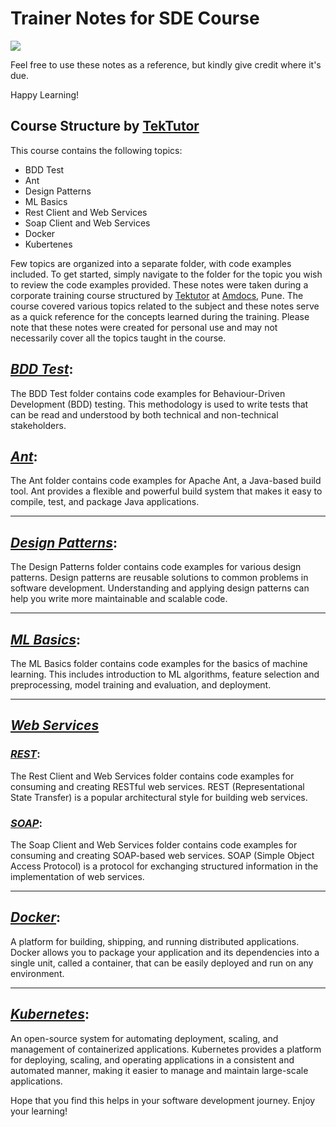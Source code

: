 # Trainer Notes for SDE Course 

<img src="https://img.shields.io/badge/repo-archived-red"/>



Feel free to use these notes as a reference, but kindly give credit where it's due.

Happy Learning!


## Course Structure by [TekTutor](https://github.com/tektutor)

This course contains the following topics:

- BDD Test
- Ant
- Design Patterns
- ML Basics
- Rest Client and Web Services
- Soap Client and Web Services
- Docker
- Kubertenes

Few topics are organized into a separate folder, with code examples included. To get started, simply navigate to the folder for the topic you wish to review the code examples provided. These notes were taken during a corporate training course structured by [Tektutor](https://github.com/tektutor) at [Amdocs](https://www.amdocs.com), Pune. The course covered various topics related to the subject and these notes serve as a quick reference for the concepts learned during the training. Please note that these notes were created for personal use and may not necessarily cover all the topics taught in the course.

## <u><i>BDD Test</i></u>: 

The BDD Test folder contains code examples for Behaviour-Driven Development (BDD) testing. This methodology is used to write tests that can be read and understood by both technical and non-technical stakeholders.

## <u><i>Ant</i></u>:

The Ant folder contains code examples for Apache Ant, a Java-based build tool. Ant provides a flexible and powerful build system that makes it easy to compile, test, and package Java applications.

---

## <u><i>Design Patterns</i></u>:

The Design Patterns folder contains code examples for various design patterns. Design patterns are reusable solutions to common problems in software development. Understanding and applying design patterns can help you write more maintainable and scalable code.

---

## <u><i>ML Basics</i></u>:

The ML Basics folder contains code examples for the basics of machine learning. This includes introduction to ML algorithms, feature selection and preprocessing, model training and evaluation, and deployment.

---

## <u><i>Web Services</i></u>

### <u><i>REST</i></u>:

The Rest Client and Web Services folder contains code examples for consuming and creating RESTful web services. REST (Representational State Transfer) is a popular architectural style for building web services.

### <u><i>SOAP</i></u>:

The Soap Client and Web Services folder contains code examples for consuming and creating SOAP-based web services. SOAP (Simple Object Access Protocol) is a protocol for exchanging structured information in the implementation of web services.

---

## <u><i>Docker</i></u>:

A platform for building, shipping, and running distributed applications. Docker allows you to package your application and its dependencies into a single unit, called a container, that can be easily deployed and run on any environment.

---

## <u><i>Kubernetes</i></u>:

An open-source system for automating deployment, scaling, and management of containerized applications. Kubernetes provides a platform for deploying, scaling, and operating applications in a consistent and automated manner, making it easier to manage and maintain large-scale applications.

Hope that you find this helps in your software development journey. Enjoy your learning!
